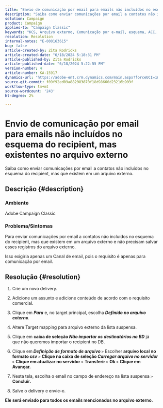 ```yaml
---
title: "Envio de comunicação por email para emails não incluídos no esquema do recipient, mas existentes no arquivo externo"
description: "Saiba como enviar comunicações por email a contatos não incluídos no esquema do recipient, mas que existem em um arquivo externo."
solution: Campaign
product: Campaign
applies-to: "Campaign Classic"
keywords: "KCS, Arquivo externo, Comunicação por e-mail, esquema, ACC, Campaign Classic"
resolution: Resolution
internal-notes: "E-000163615"
bug: false
article-created-by: Zita Rodricks
article-created-date: "6/18/2024 5:18:31 PM"
article-published-by: Zita Rodricks
article-published-date: "6/18/2024 5:22:55 PM"
version-number: 4
article-number: KA-15917
dynamics-url: "https://adobe-ent.crm.dynamics.com/main.aspx?forceUCI=1&pagetype=entityrecord&etn=knowledgearticle&id=8d1758c5-962d-ef11-840a-002248084fbb"
source-git-commit: f09f92ed09a882983870f18d98660d23216b993f
workflow-type: tm+mt
source-wordcount: '243'
ht-degree: 2%

---
```


# Envio de comunicação por email para emails não incluídos no esquema do recipient, mas existentes no arquivo externo


Saiba como enviar comunicações por email a contatos não incluídos no esquema do recipient, mas que existem em um arquivo externo.

## Descrição {#description}


### <b>Ambiente</b>

Adobe Campaign Classic



### Problema/Sintomas

Para enviar comunicações por email a contatos não incluídos no esquema do recipient, mas que existem em um arquivo externo e não precisam salvar esses registros do arquivo externo.

Isso exigiria apenas um Canal de email, pois o requisito é apenas para comunicação por email.


## Resolução {#resolution}


1. Crie um novo delivery.


2. Adicione um assunto e adicione conteúdo de acordo com o requisito comercial.


3. Clique em <b>*Para</b>* e, no target principal, escolha <b>*Definido no arquivo externo</b>.*


4. Altere Target mapping para arquivo externo da lista suspensa.


5. Clique em <b>caixa de seleção *Não importar os destinatários no BD</b>* já que não queremos importar o recipient no DB.


6. Clique em<b> *Definição de formato de arquivo* </b>`>`  Escolher<b> arquivo local no formato csv</b> `>`  <b>Clique na caixa de seleção *Carregar arquivo no servidor</b>* `>`  <b>Clique em atualizar no servidor</b> `>`  <b>Transferir </b>`>` <b> Ok</b> `>`  <b>Clique em Avançar.</b>


7. Nesta tela, escolha o email no campo de endereço na lista suspensa `>`  <b>Concluir.</b>


8. Salve o delivery e envie-o.






<b>Ele será enviado para todos os emails mencionados no arquivo externo.</b>


